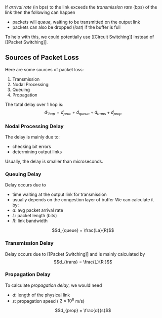 If *arrival rate* (in bps) to the link exceeds the *transmission rate* (bps) of the link then the following can happen
- packets will *queue*, waiting to be transmitted on the output link 
- packets can also be dropped (*lost*) if the buffer is full 

To help with this, we could potentially use [[Circuit Switching]] instead of [[Packet Switching]].

## Sources of Packet Loss
Here are some sources of packet loss:
1. Transmission
2. Nodal Processing 
3. Queuing 
4. Propagation

The total delay over $1$ hop is:
$$d_{1hop} = d_{proc} + d_{queue} + d_{trans} + d_{prop}$$
### Nodal Processing Delay 
The delay is mainly due to: 
- checking bit errors 
- determining output links 

Usually, the delay is smaller than microseconds. 

### Queuing Delay 
Delay occurs due to
- time waiting at the output link for transmission 
- usually depends on the congestion layer of buffer 
We can calculate it by:
- $a$: avg packet arrival rate 
- $L$: packet length (bits)
- $R$: link bandwidth 

$$d_{queue} = \frac{La}{R}$$

### Transmission Delay 
Delay occurs due to [[Packet Switching]] and is mainly calculated by 
$$d_{trans} = \frac{L}{R }$$
### Propagation Delay 
To calculate *propagation delay*, we would need 
- $d$: length of the physical link 
- $s$: propagation speed ($~ 2\times 10^{8}$ m/s)

$$d_{prop} = \frac{d}{s}$$


